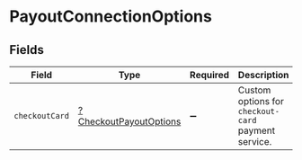 # PayoutConnectionOptions


## Fields

| Field                                                | Type                                                 | Required                                             | Description                                          |
| ---------------------------------------------------- | ---------------------------------------------------- | ---------------------------------------------------- | ---------------------------------------------------- |
| `checkoutCard`                                       | [?CheckoutPayoutOptions](./CheckoutPayoutOptions.md) | :heavy_minus_sign:                                   | Custom options for `checkout-card` payment service.  |